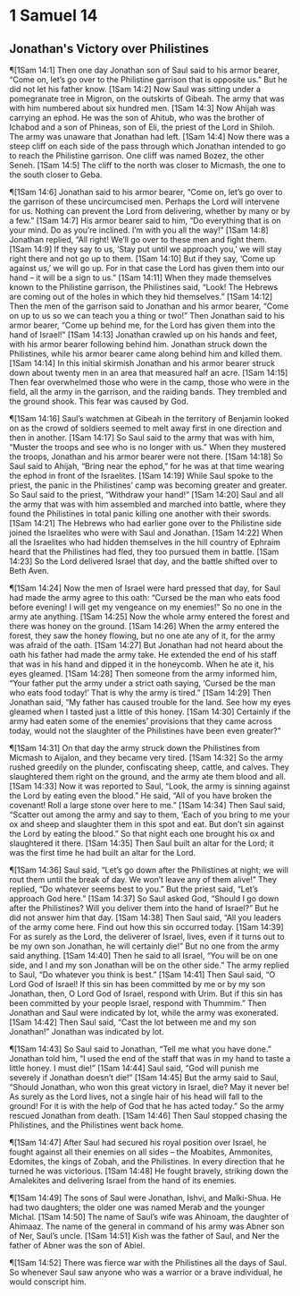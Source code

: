 # 1 Samuel 14

## Jonathan's Victory over Philistines
¶[1Sam 14:1] Then one day Jonathan son of Saul said to his armor bearer, “Come on, let’s go over to the Philistine garrison that is opposite us.” But he did not let his father know.
[1Sam 14:2] Now Saul was sitting under a pomegranate tree in Migron, on the outskirts of Gibeah. The army that was with him numbered about six hundred men.
[1Sam 14:3] Now Ahijah was carrying an ephod. He was the son of Ahitub, who was the brother of Ichabod and a son of Phineas, son of Eli, the priest of the Lord in Shiloh. The army was unaware that Jonathan had left.
[1Sam 14:4] Now there was a steep cliff on each side of the pass through which Jonathan intended to go to reach the Philistine garrison. One cliff was named Bozez, the other Seneh.
[1Sam 14:5] The cliff to the north was closer to Micmash, the one to the south closer to Geba.

¶[1Sam 14:6] Jonathan said to his armor bearer, “Come on, let’s go over to the garrison of these uncircumcised men. Perhaps the Lord will intervene for us. Nothing can prevent the Lord from delivering, whether by many or by a few.”
[1Sam 14:7] His armor bearer said to him, “Do everything that is on your mind. Do as you’re inclined. I’m with you all the way!”
[1Sam 14:8] Jonathan replied, “All right! We’ll go over to these men and fight them.
[1Sam 14:9] If they say to us, ‘Stay put until we approach you,’ we will stay right there and not go up to them.
[1Sam 14:10] But if they say, ‘Come up against us,’ we will go up. For in that case the Lord has given them into our hand – it will be a sign to us.”
[1Sam 14:11] When they made themselves known to the Philistine garrison, the Philistines said, “Look! The Hebrews are coming out of the holes in which they hid themselves.”
[1Sam 14:12] Then the men of the garrison said to Jonathan and his armor bearer, “Come on up to us so we can teach you a thing or two!” Then Jonathan said to his armor bearer, “Come up behind me, for the Lord has given them into the hand of Israel!”
[1Sam 14:13] Jonathan crawled up on his hands and feet, with his armor bearer following behind him. Jonathan struck down the Philistines, while his armor bearer came along behind him and killed them.
[1Sam 14:14] In this initial skirmish Jonathan and his armor bearer struck down about twenty men in an area that measured half an acre.
[1Sam 14:15] Then fear overwhelmed those who were in the camp, those who were in the field, all the army in the garrison, and the raiding bands. They trembled and the ground shook. This fear was caused by God.

¶[1Sam 14:16] Saul’s watchmen at Gibeah in the territory of Benjamin looked on as the crowd of soldiers seemed to melt away first in one direction and then in another.
[1Sam 14:17] So Saul said to the army that was with him, “Muster the troops and see who is no longer with us.” When they mustered the troops, Jonathan and his armor bearer were not there.
[1Sam 14:18] So Saul said to Ahijah, “Bring near the ephod,” for he was at that time wearing the ephod in front of the Israelites.
[1Sam 14:19] While Saul spoke to the priest, the panic in the Philistines’ camp was becoming greater and greater. So Saul said to the priest, “Withdraw your hand!”
[1Sam 14:20] Saul and all the army that was with him assembled and marched into battle, where they found the Philistines in total panic killing one another with their swords.
[1Sam 14:21] The Hebrews who had earlier gone over to the Philistine side joined the Israelites who were with Saul and Jonathan.
[1Sam 14:22] When all the Israelites who had hidden themselves in the hill country of Ephraim heard that the Philistines had fled, they too pursued them in battle.
[1Sam 14:23] So the Lord delivered Israel that day, and the battle shifted over to Beth Aven.

¶[1Sam 14:24] Now the men of Israel were hard pressed that day, for Saul had made the army agree to this oath: “Cursed be the man who eats food before evening! I will get my vengeance on my enemies!” So no one in the army ate anything.
[1Sam 14:25] Now the whole army entered the forest and there was honey on the ground.
[1Sam 14:26] When the army entered the forest, they saw the honey flowing, but no one ate any of it, for the army was afraid of the oath.
[1Sam 14:27] But Jonathan had not heard about the oath his father had made the army take. He extended the end of his staff that was in his hand and dipped it in the honeycomb. When he ate it, his eyes gleamed.
[1Sam 14:28] Then someone from the army informed him, “Your father put the army under a strict oath saying, ‘Cursed be the man who eats food today!’ That is why the army is tired.”
[1Sam 14:29] Then Jonathan said, “My father has caused trouble for the land. See how my eyes gleamed when I tasted just a little of this honey.
[1Sam 14:30] Certainly if the army had eaten some of the enemies’ provisions that they came across today, would not the slaughter of the Philistines have been even greater?”

¶[1Sam 14:31] On that day the army struck down the Philistines from Micmash to Aijalon, and they became very tired.
[1Sam 14:32] So the army rushed greedily on the plunder, confiscating sheep, cattle, and calves. They slaughtered them right on the ground, and the army ate them blood and all.
[1Sam 14:33] Now it was reported to Saul, “Look, the army is sinning against the Lord by eating even the blood.” He said, “All of you have broken the covenant! Roll a large stone over here to me.”
[1Sam 14:34] Then Saul said, “Scatter out among the army and say to them, ‘Each of you bring to me your ox and sheep and slaughter them in this spot and eat. But don’t sin against the Lord by eating the blood.” So that night each one brought his ox and slaughtered it there.
[1Sam 14:35] Then Saul built an altar for the Lord; it was the first time he had built an altar for the Lord.

¶[1Sam 14:36] Saul said, “Let’s go down after the Philistines at night; we will rout them until the break of day. We won’t leave any of them alive!” They replied, “Do whatever seems best to you.” But the priest said, “Let’s approach God here.”
[1Sam 14:37] So Saul asked God, “Should I go down after the Philistines? Will you deliver them into the hand of Israel?” But he did not answer him that day.
[1Sam 14:38] Then Saul said, “All you leaders of the army come here. Find out how this sin occurred today.
[1Sam 14:39] For as surely as the Lord, the deliverer of Israel, lives, even if it turns out to be my own son Jonathan, he will certainly die!” But no one from the army said anything.
[1Sam 14:40] Then he said to all Israel, “You will be on one side, and I and my son Jonathan will be on the other side.” The army replied to Saul, “Do whatever you think is best.”
[1Sam 14:41] Then Saul said, “O Lord God of Israel! If this sin has been committed by me or by my son Jonathan, then, O Lord God of Israel, respond with Urim. But if this sin has been committed by your people Israel, respond with Thummim.” Then Jonathan and Saul were indicated by lot, while the army was exonerated.
[1Sam 14:42] Then Saul said, “Cast the lot between me and my son Jonathan!” Jonathan was indicated by lot.

¶[1Sam 14:43] So Saul said to Jonathan, “Tell me what you have done.” Jonathan told him, “I used the end of the staff that was in my hand to taste a little honey. I must die!”
[1Sam 14:44] Saul said, “God will punish me severely if Jonathan doesn’t die!”
[1Sam 14:45] But the army said to Saul, “Should Jonathan, who won this great victory in Israel, die? May it never be! As surely as the Lord lives, not a single hair of his head will fall to the ground! For it is with the help of God that he has acted today.” So the army rescued Jonathan from death.
[1Sam 14:46] Then Saul stopped chasing the Philistines, and the Philistines went back home.

¶[1Sam 14:47] After Saul had secured his royal position over Israel, he fought against all their enemies on all sides – the Moabites, Ammonites, Edomites, the kings of Zobah, and the Philistines. In every direction that he turned he was victorious.
[1Sam 14:48] He fought bravely, striking down the Amalekites and delivering Israel from the hand of its enemies.

¶[1Sam 14:49] The sons of Saul were Jonathan, Ishvi, and Malki-Shua. He had two daughters; the older one was named Merab and the younger Michal.
[1Sam 14:50] The name of Saul’s wife was Ahinoam, the daughter of Ahimaaz. The name of the general in command of his army was Abner son of Ner, Saul’s uncle.
[1Sam 14:51] Kish was the father of Saul, and Ner the father of Abner was the son of Abiel.

¶[1Sam 14:52] There was fierce war with the Philistines all the days of Saul. So whenever Saul saw anyone who was a warrior or a brave individual, he would conscript him.
